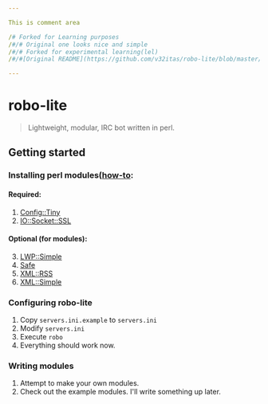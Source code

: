 ```yaml
---

This is comment area

/# Forked for Learning purposes
/#/# Original one looks nice and simple
/#/# Forked for experimental learning(lel)
/#/#[Original README](https://github.com/v32itas/robo-lite/blob/master/README)

---
```


# robo-lite

> Lightweight, modular, IRC bot written in perl.

## Getting started

### Installing perl modules([how-to](http://www.cpan.org/modules/INSTALL.html):

#### Required:
1. [Config::Tiny](http://search.cpan.org/~rsavage/Config-Tiny-2.23/lib/Config/Tiny.pm)
2. [IO::Socket::SSL](http://search.cpan.org/~sullr/IO-Socket-SSL-2.020/lib/IO/Socket/SSL.pod)

#### Optional (for modules):
3. [LWP::Simple](https://metacpan.org/pod/LWP::Simple)
4. [Safe](https://metacpan.org/pod/Safe)
5. [XML::RSS](https://metacpan.org/pod/XML::RSS)
6. [XML::Simple](https://metacpan.org/pod/XML::Simple)

### Configuring robo-lite

1. Copy `servers.ini.example` to `servers.ini` 
2. Modify `servers.ini`  
3. Execute `robo`
4. Everything should work now.

### Writing modules

1. Attempt to make your own modules.
2. Check out the example modules. I'll write something up later.
